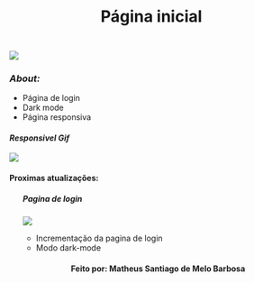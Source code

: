 <!DOCTYPE html>
<html lang="pt*br">
    <head>
        <meta charset="UTF-8" />
        <meta http-equiv="X-UA-Compatible" content="IE=edge" />
        <meta name="viewport" content="width=device-width, initial-scale=1.0" />
        <link rel="stylesheet" href="/assets/styles.css" />
        <link href="https://fonts.googleapis.com/css2?family=Oswald:wght@300&display=swap" rel="stylesheet">
    </head>
    <body>
        <h1 style="text-align: center;">Página inicial</h1>
        <img src="https://cdn.discordapp.com/attachments/953345636533698580/988914877273874462/Tela_de_login.gif" style="margin-top: 25px;">
        <h3 style="font-style: italic;">About:</h3>
        <ul>
            <li>Página de login</li>
            <li>Dark mode</li>
            <li>Página responsiva</li>
        </ul>
        <h4 style="font-style: italic;">Responsivel Gif</h4>
        <img src="https://cdn.discordapp.com/attachments/953345636533698580/988268280978481172/Tela_de_login.gif">
        <h4>Proximas atualizações:</h4>
        <ul>
        <h5 style="font-style: italic;">Pagina de login</h5>
        <img src="https://cdn.discordapp.com/attachments/953345636533698580/988919051952750652/login.gif">
        <ul>
        <li> Incrementação da pagina de login </li>
        <li> Modo dark-mode </li>
        </ul>
        <h4 style="text-align:center;">Feito por: Matheus Santiago de Melo Barbosa</h2>
    </body>
</html>
